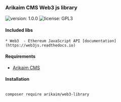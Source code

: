 ### Arikaim CMS Web3 js library 
![version: 1.0.0](https://github.com/arikaim/utility-library.git)
![license: GPL3](https://img.shields.io/badge/License-GPLv3-blue.svg)

#### Included libs
    * Web3  - Ethereum JavaScript API [documentation](https://web3js.readthedocs.io)
  
  
#### Requirements 
  * [Arikaim CMS](https://github.com/arikaim/arikaim)
  

#### Installation

```sh

composer require arikaim/web3-library

```
